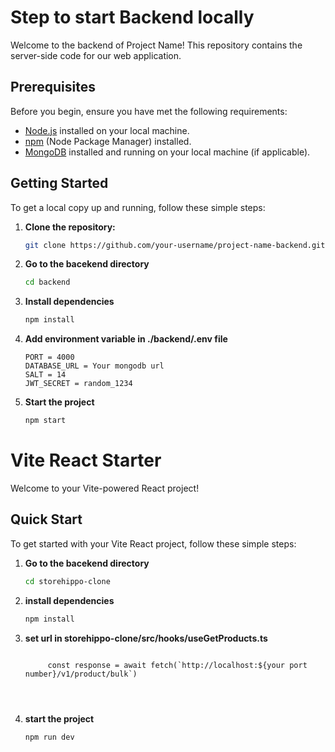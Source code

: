 # Step to start Backend locally

Welcome to the backend of Project Name! This repository contains the server-side code for our web application.

## Prerequisites

Before you begin, ensure you have met the following requirements:

- [Node.js](https://nodejs.org/) installed on your local machine.
- [npm](https://www.npmjs.com/) (Node Package Manager) installed.
- [MongoDB](https://www.mongodb.com/) installed and running on your local machine (if applicable).

## Getting Started

To get a local copy up and running, follow these simple steps:

1. **Clone the repository:**

   ```bash
   git clone https://github.com/your-username/project-name-backend.git

2. **Go to the bacekend directory**
   
   ```bash
   cd backend

3. **Install dependencies**
   
   ```bash
   npm install

4. **Add environment variable in ./backend/.env file**
  
   ```plaintext
   PORT = 4000
   DATABASE_URL = Your mongodb url
   SALT = 14
   JWT_SECRET = random_1234

5. **Start the project**
  
     ```bash
     npm start

# Vite React Starter

Welcome to your Vite-powered React project! 

## Quick Start

To get started with your Vite React project, follow these simple steps:

1. **Go to the bacekend directory**
   
   ```bash
   cd storehippo-clone

2. **install dependencies**
  
   ```bash
   npm install

3. **set url in storehippo-clone/src/hooks/useGetProducts.ts**

   ```plaintext
   
        const response = await fetch(`http://localhost:${your port number}/v1/product/bulk`)
       
        
   
   
5. **start the project**
  
    ```bash
    npm run dev
